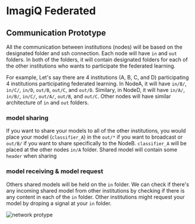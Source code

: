 # ImagiQ Federated

## Communication Prototype

All the communication between institutions (nodes) will be based on the designated folder and ssh connection. Each node will have `in` and `out` folders. In both of the folders, it will contain designated folders for each of the other institutions who wants to participate the federated learning. 

For example, Let's say there are 4 institutions (A, B, C, and D)  participating 4 institutions participating federated learning. In NodeA, it will have `in/B/`, `in/C/`, `in/D`, `out/B`, `out/C`, and `out/D`. Similary, in NodeD, it will have `in/A/`, `in/B/`, `in/C/`, `out/A/`, `out/B`, and `out/C`. Other nodes will have similar architecture of `in` and `out` folders.

### model sharing
If you want to share your models to all of the other institutions, you would place your model (`classifier_A`) in the `out/*` if you want to broadcast or `out/B/` if you want to share specifically to the NodeB. `classifier_A` will be placed at the other nodes `in/A` folder. Shared model will contain some `header` when sharing

### model receiving & model request
Others shared models will be held on the `in` folder. We can check if there's any incoming shared model from other institutions by checking if there is any content in each of the `in` folder. Other institutions might request your model by droping a signal at your `in` folder. 

![network protype](../../imgs/networkProtype.png)


<!-- References -->
[sea]:https://dollar.biz.uiowa.edu/~nstreet/research/kdd01.pdf
